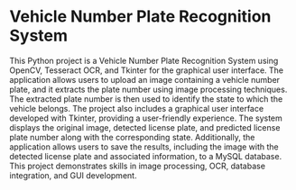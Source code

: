 # Vehicle Number Plate Recognition System 

This Python project is a Vehicle Number Plate Recognition System using OpenCV, Tesseract OCR, and Tkinter for the graphical user interface. The application allows users to upload an image containing a vehicle number plate, and it extracts the plate number using image processing techniques. The extracted plate number is then used to identify the state to which the vehicle belongs. The project also includes a graphical user interface developed with Tkinter, providing a user-friendly experience. The system displays the original image, detected license plate, and predicted license plate number along with the corresponding state. Additionally, the application allows users to save the results, including the image with the detected license plate and associated information, to a MySQL database. This project demonstrates skills in image processing, OCR, database integration, and GUI development.
